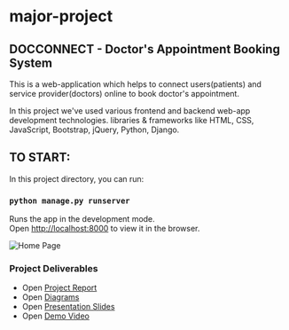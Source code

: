 # major-project

## DOCCONNECT - Doctor's Appointment Booking System

This is a web-application which helps to connect users(patients) and service provider(doctors) online to book doctor's appointment.

In this project we've used various frontend and backend web-app development technologies. libraries & frameworks like HTML, CSS, JavaScript, Bootstrap, jQuery, Python, Django.

## TO START:

In this project directory, you can run:

### `python manage.py runserver`

Runs the app in the development mode.\
Open [http://localhost:8000](http://localhost:8000) to view it in the browser.

![Home Page](https://github.com/ishwors/major-project/blob/develop/Docconnect.png?raw=true)

### Project Deliverables

- Open [Project Report](https://drive.google.com/file/d/1fr6yCBkrmibikMkRG0krLAXEp0CvXIYy/view?usp=sharing)
- Open [Diagrams](https://drive.google.com/file/d/1xLhBXS12bCE9kTBOAaEcHP_Gz5LLP7ie/view?usp=sharing)
- Open [Presentation Slides](https://www.canva.com/design/DAFpWS-QAxE/uidgwogwEyJSrSqoK_H5lA/edit?utm_content=DAFpWS-QAxE&utm_campaign=designshare&utm_medium=link2&utm_source=sharebutton)
- Open [Demo Video](https://drive.google.com/file/d/1_F4kCB2bNX3OKrDGnj5aYKfJ0yHtTASg/view?usp=sharing)
